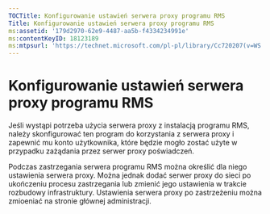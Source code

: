 ```yaml
---
TOCTitle: Konfigurowanie ustawień serwera proxy programu RMS
Title: Konfigurowanie ustawień serwera proxy programu RMS
ms:assetid: '179d2970-62e9-4487-aa5b-f4334234991e'
ms:contentKeyID: 18123189
ms:mtpsurl: 'https://technet.microsoft.com/pl-pl/library/Cc720207(v=WS.10)'
---
```


Konfigurowanie ustawień serwera proxy programu RMS
==================================================

Jeśli wystąpi potrzeba użycia serwera proxy z instalacją programu RMS, należy skonfigurować ten program do korzystania z serwera proxy i zapewnić mu konto użytkownika, które będzie mogło zostać użyte w przypadku zażądania przez serwer proxy poświadczeń.

Podczas zastrzegania serwera programu RMS można określić dla niego ustawienia serwera proxy. Można jednak dodać serwer proxy do sieci po ukończeniu procesu zastrzegania lub zmienić jego ustawienia w trakcie rozbudowy infrastruktury. Ustawienia serwera proxy po zastrzeżeniu można zmioeniać na stronie głównej administracji.
